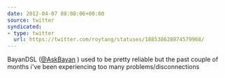 ```yaml
---
date: 2012-04-07 08:08:06+00:00
source: twitter
syndicated:
- type: twitter
  url: https://twitter.com/roytang/statuses/188538628874579968/
---
```


BayanDSL ([@AskBayan](https://twitter.com/AskBayan/) ) used to be pretty reliable but the past couple of months i've been experiencing too many problems/disconnections